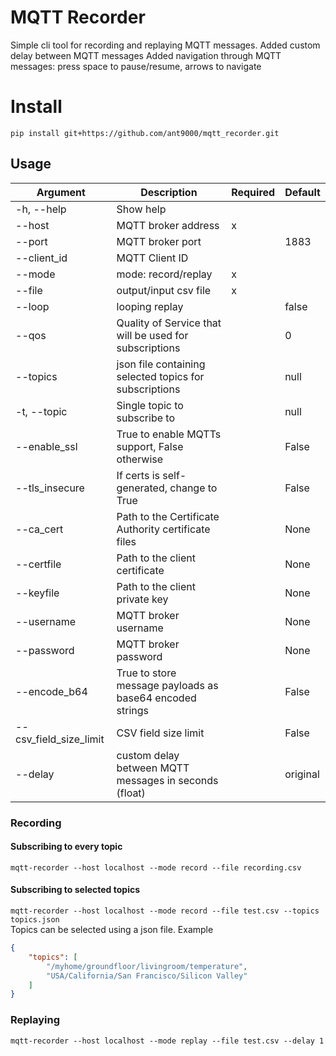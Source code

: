 # MQTT Recorder

Simple cli tool for recording and replaying MQTT messages.
Added custom delay between MQTT messages
Added navigation through MQTT messages: press space to pause/resume, arrows to navigate

# Install

`pip install git+https://github.com/ant9000/mqtt_recorder.git`

## Usage
| Argument               | Description                                              | Required | Default  |
| ---------------------- | -------------------------------------------------------- | -------- | -------- |
| -h, --help             | Show help                                                |          |          |
| --host                 | MQTT broker address                                      | x        |          |
| --port                 | MQTT broker port                                         |          | 1883     |
| --client_id            | MQTT Client ID                                           |          |          |
| --mode                 | mode: record/replay                                      | x        |          |
| --file                 | output/input csv file                                    | x        |          |
| --loop                 | looping replay                                           |          | false    |
| --qos                  | Quality of Service that will be used for subscriptions   |          | 0        |
| --topics               | json file containing selected topics for subscriptions   |          | null     |
| -t, --topic            | Single topic to subscribe to                             |          | null     |
| --enable_ssl           | True to enable MQTTs support, False otherwise            |          | False    |
| --tls_insecure         | If certs is self-generated, change to True               |          | False    |
| --ca_cert              | Path to the Certificate Authority certificate files      |          | None     |
| --certfile             | Path to the client certificate                           |          | None     |
| --keyfile              | Path to the client private key                           |          | None     |
| --username             | MQTT broker username                                     |          | None     |
| --password             | MQTT broker password                                     |          | None     |
| --encode_b64           | True to store message payloads as base64 encoded strings |          | False    |
| --csv_field_size_limit | CSV field size limit                                     |          | False    |
| --delay                | custom delay between MQTT messages in seconds (float)    |          | original |


### Recording
#### Subscribing to every topic
`mqtt-recorder --host localhost --mode record --file recording.csv`
#### Subscribing to selected topics
`mqtt-recorder --host localhost --mode record --file test.csv --topics topics.json`<br>
Topics can be selected using a json file.
Example
```json
{
    "topics": [
        "/myhome/groundfloor/livingroom/temperature",
        "USA/California/San Francisco/Silicon Valley"
    ]
}
```
### Replaying
`mqtt-recorder --host localhost --mode replay --file test.csv --delay 1`
